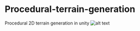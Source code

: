 # Procedural-terrain-generation
Procedural 2D terrain generation in unity
![alt text](https://github.com/[G4zow4neMleko]/[Procedural-terrain-generation]/blob/[main]/terrain-sample1.jpg?raw=true)
